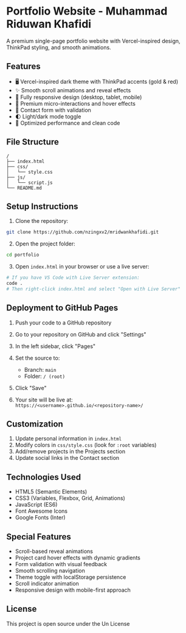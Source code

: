 # Portfolio Website - Muhammad Riduwan Khafidi

A premium single-page portfolio website with Vercel-inspired design, ThinkPad styling, and smooth animations.

## Features

- 🖥️ Vercel-inspired dark theme with ThinkPad accents (gold & red)
- ✨ Smooth scroll animations and reveal effects
- 📱 Fully responsive design (desktop, tablet, mobile)
- 🎨 Premium micro-interactions and hover effects
- 📝 Contact form with validation
- 🌓 Light/dark mode toggle
- 🚀 Optimized performance and clean code

## File Structure
```
/
├── index.html
├── css/
│   └── style.css
├── js/
│   └── script.js
└── README.md
```

## Setup Instructions

1. Clone the repository:
```bash
git clone https://github.com/nzingxv2/mridwankhafidi.git
```

2. Open the project folder:
```bash
cd portfolio
```

3. Open `index.html` in your browser or use a live server:
```bash
# If you have VS Code with Live Server extension:
code .
# Then right-click index.html and select "Open with Live Server"
```

## Deployment to GitHub Pages

1. Push your code to a GitHub repository

2. Go to your repository on GitHub and click "Settings"

3. In the left sidebar, click "Pages"

4. Set the source to:
   - Branch: `main`
   - Folder: `/ (root)`

5. Click "Save"

6. Your site will be live at:  
`https://<username>.github.io/<repository-name>/`

## Customization

1. Update personal information in `index.html`
2. Modify colors in `css/style.css` (look for `:root` variables)
3. Add/remove projects in the Projects section
4. Update social links in the Contact section

## Technologies Used

- HTML5 (Semantic Elements)
- CSS3 (Variables, Flexbox, Grid, Animations)
- JavaScript (ES6)
- Font Awesome Icons
- Google Fonts (Inter)

## Special Features

- Scroll-based reveal animations
- Project card hover effects with dynamic gradients
- Form validation with visual feedback
- Smooth scrolling navigation
- Theme toggle with localStorage persistence
- Scroll indicator animation
- Responsive design with mobile-first approach

## License
This project is open source under the Un License
